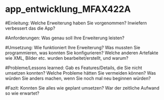 # app_entwicklung_MFAX422A
#Einleitung: Welche Erweiterung haben Sie vorgenommen? Inwiefern verbessert das die App?
	
#Anforderungen: Was genau soll Ihre Erweiterung leisten?
	
#Umsetzung: Wie funktioniert Ihre Erweiterung? Was mussten Sie programmieren, was konnten Sie konfigurieren? Welche anderen Artefakte wie XML, Bilder etc. wurden bearbeitet/erstellt, und warum?
	
#Probleme/Lessons learned: Gab es Features/Details, die Sie nicht umsetzen konnten? Welche Probleme hätten Sie vermeiden können? Was würden Sie anders machen, wenn Sie noch mal neu beginnen würden?
	
#Fazit: Konnten Sie alles wie geplant umsetzen? War der zeitliche Aufwand so wie erwartet? 
